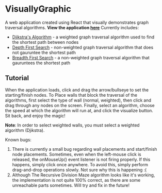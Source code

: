 # VisuallyGraphic
A web application created using React that visually demonstrates graph traversal algorithms. **View the application [here](https://franksu1996.github.io/VisuallyGraphic/)**
Currently includes:
* [Djikstra's Algorithm](https://en.wikipedia.org/wiki/Dijkstra%27s_algorithm) - a weighted graph traversal algorithm used to find the shortest path between nodes
* [Depth First Search](https://en.wikipedia.org/wiki/Depth-first_search) - non-weighted graph traversal algorithm that does not gauruntee the shortest path
* [Breadth First Search](https://en.wikipedia.org/wiki/Breadth-first_search) - a non-weighted graph traversal algorithm that gauruntees the shortest path

## Tutorial
When the application loads, click and drag the arrow/bullseye to set the starting/finish nodes. To Place walls that block the traversal of the algorithms, first select the type of wall (normal, weighted), then click and drag through any nodes on the screen. Finally, select an algorithm, choose the speed at which the algorithm will run at, and click the visualize button. Sit back, and enjoy the magic!

**Note**: In order to select weighted walls, you must select a weighted algorithm (Djikstra). 

Known bugs: 
  1. There is currently a small bug regarding wall placements and start/finish node placements. Sometimes, even when the left-mouse click is released, the onMouseUp() event listener is not firing properly. If this happens, simply click once anywhere. To avoid this, simply perform drag-and-drop operations slowly. Not sure why this is happening :(
  2. Although The Recursive Division Maze algorithm looks like it's working, the implementation is not quite 100% correct, as there are some unreachable parts sometimes. Will try and fix in the future!
